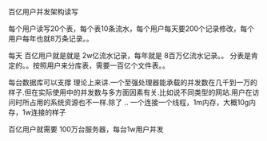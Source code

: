 百亿用户并发架构读写

每个用户读写20个表，每个表10条流水，每个用户每天要200个记录修改，每个用户每年也就8万条记录。。

每天 百亿用户就是就是 2w亿流水记录，每年就是 8百万亿流水记录。。
分表是肯定的。。按照用户来分库表，需要一百亿个文件表。。

每台数据库可以支撑
理论上来讲.一个至强处理器能承载的并发数在几千到一万的样子.但在实际使用中的并发数与多方面因素有关.比如说不同类型的网站.用户在访问时所占用的系统资源也不一样.除了 ..
一个连接一个线程，1m内存，大概10g内存，1w连接的样子


百亿用户就需要 100万台服务器，每台1w用户并发